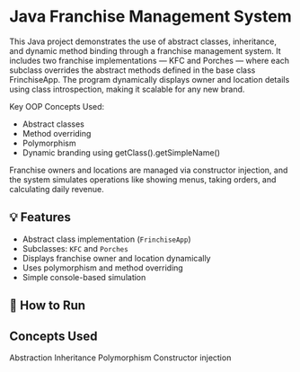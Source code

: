 # Java Franchise Management System

This Java project demonstrates the use of abstract classes, inheritance, and dynamic method binding through a franchise management system. It includes two franchise implementations — KFC and Porches — where each subclass overrides the abstract methods defined in the base class FrinchiseApp. The program dynamically displays owner and location details using class introspection, making it scalable for any new brand.

Key OOP Concepts Used:
- Abstract classes
- Method overriding
- Polymorphism
- Dynamic branding using getClass().getSimpleName()

Franchise owners and locations are managed via constructor injection, and the system simulates operations like showing menus, taking orders, and calculating daily revenue.

## 💡 Features

- Abstract class implementation (`FrinchiseApp`)
- Subclasses: `KFC` and `Porches`
- Displays franchise owner and location dynamically
- Uses polymorphism and method overriding
- Simple console-based simulation

## 🏃 How to Run

## Concepts Used
Abstraction
Inheritance
Polymorphism
Constructor injection
